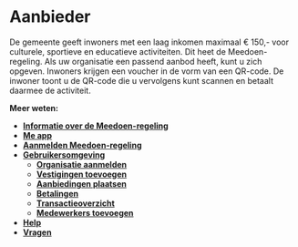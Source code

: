 # Aanbieder

De gemeente geeft inwoners met een laag inkomen maximaal € 150,- voor culturele, sportieve en educatieve activiteiten. Dit heet de Meedoen-regeling. Als uw organisatie een passend aanbod heeft, kunt u zich opgeven.
Inwoners krijgen een voucher in de vorm van een QR-code. De inwoner toont u de QR-code die u vervolgens kunt scannen en betaalt daarmee de activiteit.

**Meer weten:**

* **[Informatie over de Meedoen-regeling](https://help.forus.io/nijmegen/aanbieder/algemeen/)**
* **[Me app](https://help.forus.io/nijmegen/aanbieder/me/)**
* **[Aanmelden Meedoen-regeling](https://help.forus.io/nijmegen/aanbieder/aanmelden/)**
* **[Gebruikersomgeving](https://help.forus.io/nijmegen/aanbieder/gebruikersomgeving/)**
    * **[Organisatie aanmelden](https://help.forus.io/nijmegen/aanbieder/organisatie/)**
    * **[Vestigingen toevoegen](https://help.forus.io/nijmegen/aanbieder/vestigingen/)**
    * **[Aanbiedingen plaatsen](https://help.forus.io/nijmegen/aanbieder/aanbiedingen/)**
    * **[Betalingen](https://help.forus.io/nijmegen/aanbieder/betalingen/)**
    * **[Transactieoverzicht](https://help.forus.io/nijmegen/aanbieder/transactieoverzicht/)**
    * **[Medewerkers toevoegen](https://help.forus.io/nijmegen/aanbieder/medewerkers/)**
* **[Help](https://help.forus.io/nijmegen/aanbieder/help/)**
* **[Vragen](https://help.forus.io/nijmegen/aanbieder/vragen/)**

